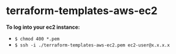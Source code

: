 # terraform-templates-aws-ec2

**To log into your ec2 instance:** 
* ````$ chmod 400 *.pem````   
* ````$ ssh -i ./terraform-templates-aws-ec2.pem ec2-user@x.x.x.x````